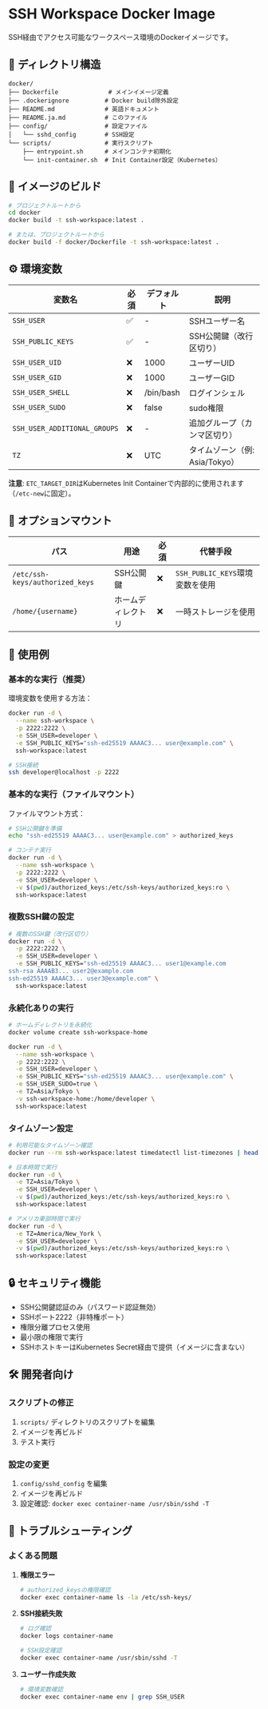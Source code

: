 # SSH Workspace Docker Image

SSH経由でアクセス可能なワークスペース環境のDockerイメージです。

## 📁 ディレクトリ構造

```
docker/
├── Dockerfile              # メインイメージ定義
├── .dockerignore          # Docker build除外設定
├── README.md              # 英語ドキュメント
├── README.ja.md           # このファイル
├── config/                # 設定ファイル
│   └── sshd_config        # SSH設定
└── scripts/               # 実行スクリプト
    ├── entrypoint.sh      # メインコンテナ初期化
    └── init-container.sh  # Init Container設定（Kubernetes）
```

## 🚀 イメージのビルド

```bash
# プロジェクトルートから
cd docker
docker build -t ssh-workspace:latest .

# または、プロジェクトルートから
docker build -f docker/Dockerfile -t ssh-workspace:latest .
```

## ⚙️ 環境変数

| 変数名 | 必須 | デフォルト | 説明 |
|--------|------|-----------|------|
| `SSH_USER` | ✅ | - | SSHユーザー名 |
| `SSH_PUBLIC_KEYS` | ✅ | - | SSH公開鍵（改行区切り） |
| `SSH_USER_UID` | ❌ | 1000 | ユーザーUID |
| `SSH_USER_GID` | ❌ | 1000 | ユーザーGID |
| `SSH_USER_SHELL` | ❌ | /bin/bash | ログインシェル |
| `SSH_USER_SUDO` | ❌ | false | sudo権限 |
| `SSH_USER_ADDITIONAL_GROUPS` | ❌ | - | 追加グループ（カンマ区切り） |
| `TZ` | ❌ | UTC | タイムゾーン（例: Asia/Tokyo） |

**注意**: `ETC_TARGET_DIR`はKubernetes Init Containerで内部的に使用されます（`/etc-new`に固定）。

## 📂 オプションマウント

| パス | 用途 | 必須 | 代替手段 |
|------|------|------|----------|
| `/etc/ssh-keys/authorized_keys` | SSH公開鍵 | ❌ | `SSH_PUBLIC_KEYS`環境変数を使用 |
| `/home/{username}` | ホームディレクトリ | ❌ | 一時ストレージを使用 |

## 🔧 使用例

### 基本的な実行（推奨）

環境変数を使用する方法：

```bash
docker run -d \
  --name ssh-workspace \
  -p 2222:2222 \
  -e SSH_USER=developer \
  -e SSH_PUBLIC_KEYS="ssh-ed25519 AAAAC3... user@example.com" \
  ssh-workspace:latest

# SSH接続
ssh developer@localhost -p 2222
```

### 基本的な実行（ファイルマウント）

ファイルマウント方式：

```bash
# SSH公開鍵を準備
echo "ssh-ed25519 AAAAC3... user@example.com" > authorized_keys

# コンテナ実行
docker run -d \
  --name ssh-workspace \
  -p 2222:2222 \
  -e SSH_USER=developer \
  -v $(pwd)/authorized_keys:/etc/ssh-keys/authorized_keys:ro \
  ssh-workspace:latest
```

### 複数SSH鍵の設定

```bash
# 複数のSSH鍵（改行区切り）
docker run -d \
  -p 2222:2222 \
  -e SSH_USER=developer \
  -e SSH_PUBLIC_KEYS="ssh-ed25519 AAAAC3... user1@example.com
ssh-rsa AAAAB3... user2@example.com
ssh-ed25519 AAAAC3... user3@example.com" \
  ssh-workspace:latest
```

### 永続化ありの実行

```bash
# ホームディレクトリを永続化
docker volume create ssh-workspace-home

docker run -d \
  --name ssh-workspace \
  -p 2222:2222 \
  -e SSH_USER=developer \
  -e SSH_PUBLIC_KEYS="ssh-ed25519 AAAAC3... user@example.com" \
  -e SSH_USER_SUDO=true \
  -e TZ=Asia/Tokyo \
  -v ssh-workspace-home:/home/developer \
  ssh-workspace:latest
```

### タイムゾーン設定

```bash
# 利用可能なタイムゾーン確認
docker run --rm ssh-workspace:latest timedatectl list-timezones | head -20

# 日本時間で実行
docker run -d \
  -e TZ=Asia/Tokyo \
  -e SSH_USER=developer \
  -v $(pwd)/authorized_keys:/etc/ssh-keys/authorized_keys:ro \
  ssh-workspace:latest

# アメリカ東部時間で実行
docker run -d \
  -e TZ=America/New_York \
  -e SSH_USER=developer \
  -v $(pwd)/authorized_keys:/etc/ssh-keys/authorized_keys:ro \
  ssh-workspace:latest
```

## 🔒 セキュリティ機能

- SSH公開鍵認証のみ（パスワード認証無効）
- SSHポート2222（非特権ポート）
- 権限分離プロセス使用
- 最小限の権限で実行
- SSHホストキーはKubernetes Secret経由で提供（イメージに含まない）

## 🛠️ 開発者向け

### スクリプトの修正

1. `scripts/` ディレクトリのスクリプトを編集
2. イメージを再ビルド
3. テスト実行

### 設定の変更

1. `config/sshd_config` を編集
2. イメージを再ビルド
3. 設定確認: `docker exec container-name /usr/sbin/sshd -T`

## 🐞 トラブルシューティング

### よくある問題

1. **権限エラー**
   ```bash
   # authorized_keysの権限確認
   docker exec container-name ls -la /etc/ssh-keys/
   ```

2. **SSH接続失敗**
   ```bash
   # ログ確認
   docker logs container-name
   
   # SSH設定確認
   docker exec container-name /usr/sbin/sshd -T
   ```

3. **ユーザー作成失敗**
   ```bash
   # 環境変数確認
   docker exec container-name env | grep SSH_USER
   ```